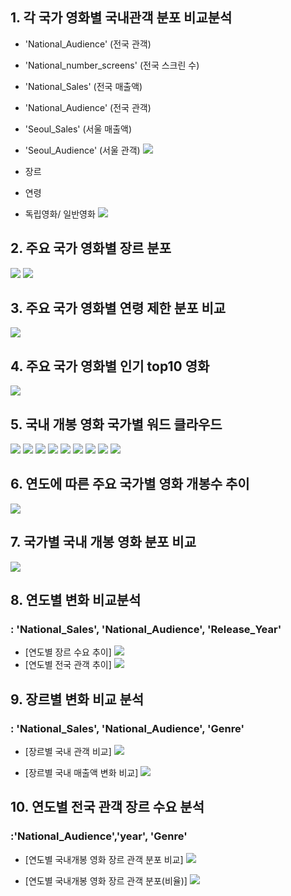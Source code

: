 ## 1. 각 국가 영화별 국내관객 분포 비교분석
* 'National_Audience' (전국 관객)
* 'National_number_screens' (전국 스크린 수)
* 'National_Sales' (전국 매출액)
* 'National_Audience' (전국 관객)
* 'Seoul_Sales' (서울 매출액)
* 'Seoul_Audience' (서울 관객)
![](graph/daniel_1_1.png )

* 장르
* 연령
* 독립영화/ 일반영화
![](graph/daniel_1_2.png )

## 2. 주요 국가 영화별 장르 분포 
![](graph/daniel_2_1.png )
![](graph/daniel_2_2.png )

## 3. 주요 국가 영화별 연령 제한 분포 비교
![](graph/daniel_3_1.png )

## 4. 주요 국가 영화별 인기 top10 영화
![](graph/daniel_4_1.png )

## 5. 국내 개봉 영화 국가별 워드 클라우드

![](graph/daniel_wordcloud_한국.png )
![](graph/wordcloud_%EB%AF%B8%EA%B5%AD.png )
![](graph/wordcloud_%EC%98%81%EA%B5%AD.png )
![](graph/wordcloud_%EC%9D%B4%ED%83%88%EB%A6%AC%EC%95%84.png )
![](graph/wordcloud_%EC%9D%BC%EB%B3%B8.png )
![](graph/wordcloud_%EC%A4%91%EA%B5%AD.png )
![](graph/wordcloud_%ED%94%84%EB%9E%91%EC%8A%A4.png )
![](graph/wordcloud_%ED%95%9C%EA%B5%AD.png )
![](graph/wordcloud_%ED%99%8D%EC%BD%A9.png )

## 6. 연도에 따른 주요 국가별 영화 개봉수 추이

![](graph/daniel_5_1.png )


## 7. 국가별 국내 개봉 영화 분포 비교 
![](graph/daniel_6_1.png )



## 8. 연도별 변화 비교분석
### : 'National_Sales', 'National_Audience', 'Release_Year'

* [연도별 장르 수요 추이]
![](graph/jiwon_1_1.png)
* [연도별 전국 관객 추이]
![](graph/jiwon_1_2.png)

## 9. 장르별 변화 비교 분석 
### : 'National_Sales', 'National_Audience', 'Genre'

* [장르별 국내 관객 비교] 
![](graph/jiwon_2_1.png)

* [장르별 국내 매출액 변화 비교] 
![](graph/jiwon_2_2.png)


## 10. 연도별 전국 관객 장르 수요 분석
###  :'National_Audience','year', 'Genre'

* [연도별 국내개봉 영화 장르 관객 분포 비교]
![](graph/jiwon_3_1.png)

*  [연도별 국내개봉 영화 장르 관객 분포(비율)]
![](graph/jiwon_3_2.png)